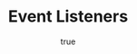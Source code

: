 ---
title: Event Listeners
description: 
position: 40
author:
  emoji: 🌀
  name: Dante Mogrim
  bio: I like people, places and things.
gif:
  src: https://media.giphy.com/media/yR4xZagT71AAM/giphy.gif
  alt: A happy kid typing on an old computer that outputs 'syntax error'.
tags:
  - javascript
---